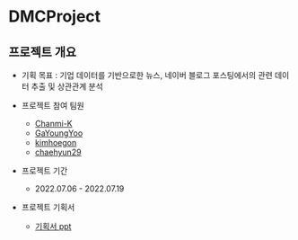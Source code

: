 # DMCProject


## 프로젝트 개요
  - 기획 목표 : 기업 데이터를 기반으로한 뉴스, 네이버 블로그 포스팅에서의 관련 데이터 추출 및 상관관계 분석

  
 - 프로젝트 참여 팀원
   - [Chanmi-K](https://github.com/Chanmi-K)
   - [GaYoungYoo](https://github.com/GaYoungYoo)
   - [kimhoegon](https://github.com/kimhoegon)
   - [chaehyun29](https://github.com/chaehyun29)
 
 - 프로젝트 기간
   - 2022.07.06 - 2022.07.19
   
 - 프로젝트 기획서
   - [기획서 ppt](https://github.com/chaehyun29/DMCProject/raw/main/Etc/E1I3_%EA%B8%B0%ED%9A%8D%EC%84%9C.pptx)
  
